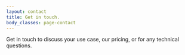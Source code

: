 ```yaml
---
layout: contact
title: Get in touch.
body_classes: page-contact
---
```


Get in touch to discuss your use case, our pricing, or for any technical questions.